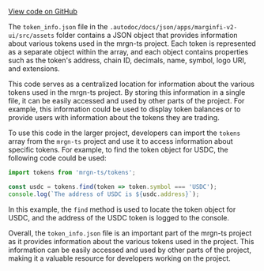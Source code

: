 [View code on GitHub](https://github.com/mrgnlabs/mrgn-ts/.autodoc/docs/json/apps/marginfi-v2-ui/src/assets)

The `token_info.json` file in the `.autodoc/docs/json/apps/marginfi-v2-ui/src/assets` folder contains a JSON object that provides information about various tokens used in the mrgn-ts project. Each token is represented as a separate object within the array, and each object contains properties such as the token's address, chain ID, decimals, name, symbol, logo URI, and extensions.

This code serves as a centralized location for information about the various tokens used in the mrgn-ts project. By storing this information in a single file, it can be easily accessed and used by other parts of the project. For example, this information could be used to display token balances or to provide users with information about the tokens they are trading.

To use this code in the larger project, developers can import the `tokens` array from the `mrgn-ts` project and use it to access information about specific tokens. For example, to find the token object for USDC, the following code could be used:

```typescript
import tokens from 'mrgn-ts/tokens';

const usdc = tokens.find(token => token.symbol === 'USDC');
console.log(`The address of USDC is ${usdc.address}`);
```

In this example, the `find` method is used to locate the token object for USDC, and the address of the USDC token is logged to the console.

Overall, the `token_info.json` file is an important part of the mrgn-ts project as it provides information about the various tokens used in the project. This information can be easily accessed and used by other parts of the project, making it a valuable resource for developers working on the project.
